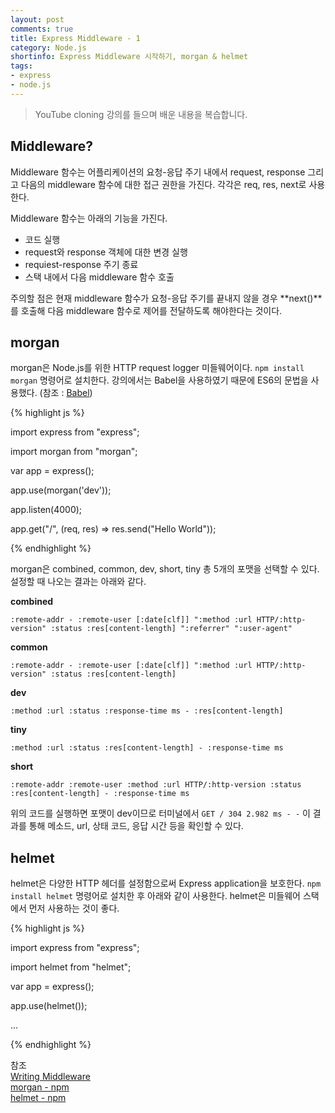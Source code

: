 ```yaml
---
layout: post
comments: true
title: Express Middleware - 1
category: Node.js
shortinfo: Express Middleware 시작하기, morgan & helmet
tags:
- express
- node.js
---
```


> YouTube cloning  강의를 들으며 배운 내용을 복습합니다.

## Middleware?
Middleware 함수는 어플리케이션의 요청-응답 주기 내에서 request, response 그리고 다음의 middleware 함수에 대한 접근 권한을 가진다. 각각은 req, res, next로 사용한다.  

Middleware 함수는 아래의 기능을 가진다.

- 코드 실행
- request와 response 객체에 대한 변경 실행
- requiest-response 주기 종료
- 스택 내에서 다음 middleware 함수 호출

주의할 점은 현재 middleware 함수가 요청-응답 주기를 끝내지 않을 경우 **next()**를 호출해 다음 middleware 함수로 제어를 전달하도록 해야한다는 것이다. 



## morgan

morgan은 Node.js를 위한 HTTP request logger 미들웨어이다. `npm install morgan` 명령어로 설치한다. 강의에서는 Babel을 사용하였기 때문에 ES6의 문법을 사용했다. (참조 : [Babel](https://seon54.github.io/tool/2019/02/05/babel-01/)) 



{% highlight js %}

import express from "express";

import morgan from "morgan";



var app = express();



app.use(morgan('dev'));

app.listen(4000);

app.get("/", (req, res) => res.send("Hello World"));

{% endhighlight %}



morgan은 combined, common, dev, short, tiny 총 5개의 포맷을 선택할 수 있다.  설정할 때 나오는 결과는 아래와 같다.  

**combined**

`:remote-addr - :remote-user [:date[clf]] ":method :url HTTP/:http-version" :status :res[content-length] ":referrer" ":user-agent"`

**common**

`:remote-addr - :remote-user [:date[clf]] ":method :url HTTP/:http-version" :status :res[content-length]`

**dev**

`:method :url :status :response-time ms - :res[content-length]`

**tiny**

`:method :url :status :res[content-length] - :response-time ms`

**short**

`:remote-addr :remote-user :method :url HTTP/:http-version :status :res[content-length] - :response-time ms`



위의 코드를 실행하면 포맷이 dev이므로 터미널에서  `GET / 304 2.982 ms - -`  이 결과를 통해 메소드, url, 상태 코드, 응답 시간 등을 확인할 수 있다.



## helmet

helmet은 다양한 HTTP 헤더를 설정함으로써 Express application을 보호한다. `npm install helmet` 명령어로 설치한 후 아래와 같이 사용한다. helmet은 미들웨어 스택에서 먼저 사용하는 것이 좋다.



{% highlight js %}

import express from "express";

import helmet from "helmet";



var app = express();



app.use(helmet());

...

{% endhighlight %}



참조  
[Writing Middleware](https://expressjs.com/en/guide/writing-middleware.html)  
[morgan - npm](https://www.npmjs.com/package/morgan)  
[helmet - npm](https://www.npmjs.com/package/helmet)  

